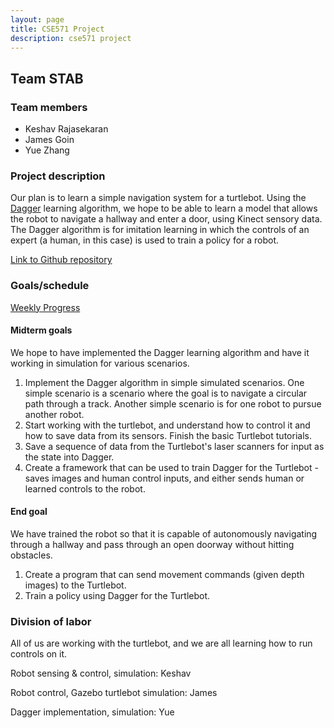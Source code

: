 ```yaml
---
layout: page
title: CSE571 Project
description: cse571 project
---
```


## Team STAB

### Team members
- Keshav Rajasekaran 
- James Goin
- Yue Zhang

### Project description

Our plan is to learn a simple navigation system for a turtlebot. Using the [Dagger](https://www.cs.cmu.edu/~sross1/publications/Ross-AIStats11-NoRegret.pdf) learning algorithm, we hope to be able to learn a model that allows the robot to navigate a hallway and enter a door, using Kinect sensory data. The Dagger algorithm is for imitation learning in which the controls of an expert (a human, in this case) is used to train a policy for a robot.

[Link to Github repository](https://github.com/yjzhang/cse571_project)

### Goals/schedule

[Weekly Progress](weekly)

#### Midterm goals 

We hope to have implemented the Dagger learning algorithm and have it working in simulation for various scenarios.

1. Implement the Dagger algorithm in simple simulated scenarios. One simple scenario is a scenario where the goal is to navigate a circular path through a track. Another simple scenario is for one robot to pursue another robot.
2. Start working with the turtlebot, and understand how to control it and how to save data from its sensors. Finish the basic Turtlebot tutorials.
3. Save a sequence of data from the Turtlebot's laser scanners for input as the state into Dagger.
4. Create a framework that can be used to train Dagger for the Turtlebot - saves images and human control inputs, and either sends human or learned controls to the robot.

#### End goal

We have trained the robot so that it is capable of autonomously navigating through a hallway and pass through an open doorway without hitting obstacles.

1. Create a program that can send movement commands (given depth images) to the Turtlebot.
2. Train a policy using Dagger for the Turtlebot.

### Division of labor

All of us are working with the turtlebot, and we are all learning how to run controls on it.

Robot sensing & control, simulation: Keshav 

Robot control, Gazebo turtlebot simulation: James

Dagger implementation, simulation: Yue
